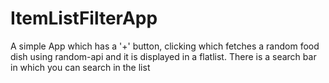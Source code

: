 # ItemListFilterApp
A simple App which has a '+' button, clicking which fetches a random food dish using random-api and it is displayed in a flatlist. There is a search bar in which you can search in the list
